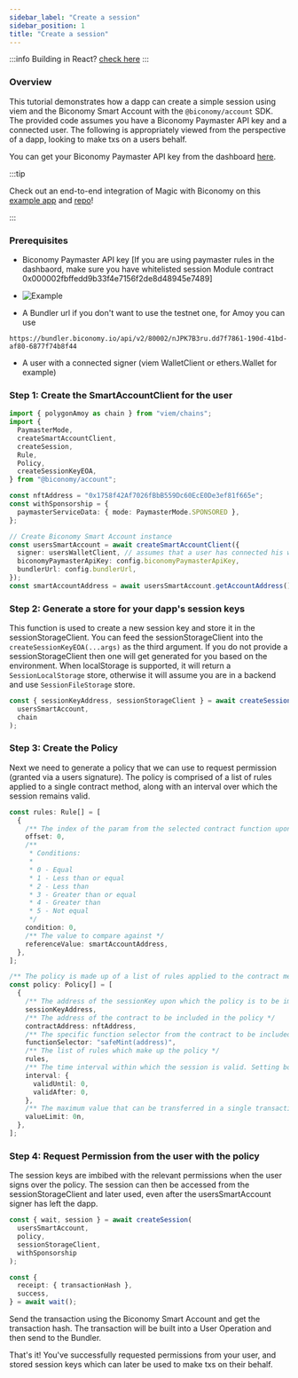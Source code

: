 ```yaml
---
sidebar_label: "Create a session"
sidebar_position: 1
title: "Create a session"
---
```


:::info
Building in React? [check here](/react/useCreateSession)
:::

### Overview

This tutorial demonstrates how a dapp can create a simple session using viem and the Biconomy Smart Account with the `@biconomy/account` SDK. The provided code assumes you have a Biconomy Paymaster API key and a connected user. The following is appropriately viewed from the perspective of a dapp, looking to make txs on a users behalf.

You can get your Biconomy Paymaster API key from the dashboard [here](https://dashboard.biconomy.io/).

:::tip

Check out an end-to-end integration of Magic with Biconomy on this [example app](https://aasessions.vercel.app/) and [repo](https://github.com/bcnmy/biconomy_sessions_example)!

:::

### Prerequisites

- Biconomy Paymaster API key [If you are using paymaster rules in the dashbaord, make sure you have whitelisted session Module contract 0x000002fbffedd9b33f4e7156f2de8d48945e7489]

-  ![Example](/modules/sessionModuleWhitelisting.gif)

- A Bundler url if you don't want to use the testnet one, for Amoy you can use

```
https://bundler.biconomy.io/api/v2/80002/nJPK7B3ru.dd7f7861-190d-41bd-af80-6877f74b8f44
```

- A user with a connected signer (viem WalletClient or ethers.Wallet for example)

### Step 1: Create the SmartAccountClient for the user

```typescript
import { polygonAmoy as chain } from "viem/chains";
import {
  PaymasterMode,
  createSmartAccountClient,
  createSession,
  Rule,
  Policy,
  createSessionKeyEOA,
} from "@biconomy/account";

const nftAddress = "0x1758f42Af7026fBbB559Dc60EcE0De3ef81f665e";
const withSponsorship = {
  paymasterServiceData: { mode: PaymasterMode.SPONSORED },
};

// Create Biconomy Smart Account instance
const usersSmartAccount = await createSmartAccountClient({
  signer: usersWalletClient, // assumes that a user has connected his walletClient (or an ethers Wallet) to your dapp
  biconomyPaymasterApiKey: config.biconomyPaymasterApiKey,
  bundlerUrl: config.bundlerUrl,
});
const smartAccountAddress = await usersSmartAccount.getAccountAddress();
```

### Step 2: Generate a store for your dapp's session keys

This function is used to create a new session key and store it in the sessionStorageClient.
You can feed the sessionStorageClient into the `createSessionKeyEOA(...args)` as the third argument. If you do not provide a sessionStorageClient then one will get generated for you based on the environment.
When localStorage is supported, it will return a `SessionLocalStorage` store, otherwise it will assume you are in a backend and use `SessionFileStorage` store.

```typescript
const { sessionKeyAddress, sessionStorageClient } = await createSessionKeyEOA(
  usersSmartAccount,
  chain
);
```

### Step 3: Create the Policy

Next we need to generate a policy that we can use to request permission (granted via a users signature). The policy is comprised of a list of rules applied to a single contract method, along with an interval over which the session remains valid.

```typescript
const rules: Rule[] = [
  {
    /** The index of the param from the selected contract function upon which the condition will be applied */
    offset: 0,
    /**
     * Conditions:
     *
     * 0 - Equal
     * 1 - Less than or equal
     * 2 - Less than
     * 3 - Greater than or equal
     * 4 - Greater than
     * 5 - Not equal
     */
    condition: 0,
    /** The value to compare against */
    referenceValue: smartAccountAddress,
  },
];

/** The policy is made up of a list of rules applied to the contract method with and interval */
const policy: Policy[] = [
  {
    /** The address of the sessionKey upon which the policy is to be imparted */
    sessionKeyAddress,
    /** The address of the contract to be included in the policy */
    contractAddress: nftAddress,
    /** The specific function selector from the contract to be included in the policy */
    functionSelector: "safeMint(address)",
    /** The list of rules which make up the policy */
    rules,
    /** The time interval within which the session is valid. Setting both to 0 will keep a session alive indefinitely */
    interval: {
      validUntil: 0,
      validAfter: 0,
    },
    /** The maximum value that can be transferred in a single transaction */
    valueLimit: 0n,
  },
];
```

### Step 4: Request Permission from the user with the policy

The session keys are imbibed with the relevant permissions when the user signs over the policy. The session can then be accessed from the sessionStorageClient and later used, even after the usersSmartAccount signer has left the dapp.

```typescript
const { wait, session } = await createSession(
  usersSmartAccount,
  policy,
  sessionStorageClient,
  withSponsorship
);

const {
  receipt: { transactionHash },
  success,
} = await wait();
```

Send the transaction using the Biconomy Smart Account and get the transaction hash. The transaction will be built into a User Operation and then send to the Bundler.

That's it! You've successfully requested permissions from your user, and stored session keys which can later be used to make txs on their behalf.
